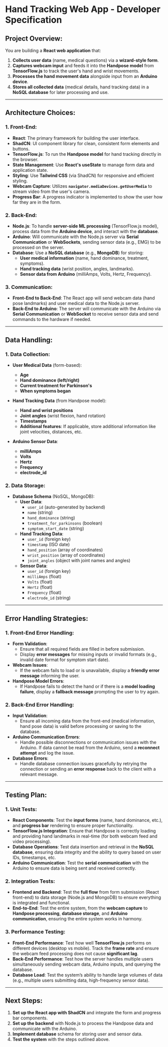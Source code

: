 # Hand Tracking Web App - Developer Specification

## Project Overview:
You are building a **React web application** that:
1. **Collects user data** (name, medical questions) via a **wizard-style form**.
2. **Captures webcam input** and feeds it into the **Handpose model** from **TensorFlow.js** to track the user's hand and wrist movements.
3. **Processes the hand movement data** alongside input from an **Arduino device**.
4. **Stores all collected data** (medical details, hand tracking data) in a **NoSQL database** for later processing and use.

---

## Architecture Choices:

### 1. Front-End:
- **React**: The primary framework for building the user interface.
- **ShadCN**: UI component library for clean, consistent form elements and buttons.
- **TensorFlow.js**: To run the **Handpose model** for hand tracking directly in the browser.
- **State Management**: Use **React's useState** to manage form data and application state.
- **Styling**: Use **Tailwind CSS** (via ShadCN) for responsive and efficient styling.
- **Webcam Capture**: Utilizes **`navigator.mediaDevices.getUserMedia`** to stream video from the user's camera.
- **Progress Bar**: A progress indicator is implemented to show the user how far they are in the form.

### 2. Back-End:
- **Node.js**: To handle **server-side ML processing** (TensorFlow.js model), process data from the **Arduino device**, and interact with the **database**.
- **Arduino**: Will communicate with the Node.js server via **Serial Communication** or **WebSockets**, sending sensor data (e.g., EMG) to be processed on the server.
- **Database**: Use a **NoSQL database** (e.g., **MongoDB**) for storing:
  - **User medical information** (name, hand dominance, treatment, symptoms).
  - **Hand tracking data** (wrist position, angles, landmarks).
  - **Sensor data from Arduino** (milliAmps, Volts, Hertz, Frequency).

### 3. Communication:
- **Front-End to Back-End**: The React app will send webcam data (hand pose landmarks) and user medical data to the Node.js server.
- **Back-End to Arduino**: The server will communicate with the Arduino via **Serial Communication** or **WebSocket** to receive sensor data and send commands to the hardware if needed.

---

## Data Handling:

### 1. Data Collection:
- **User Medical Data** (form-based):
  - **Age**
  - **Hand dominance (left/right)**
  - **Current treatment for Parkinson's**
  - **When symptoms began**

- **Hand Tracking Data** (from Handpose model):
  - **Hand and wrist positions**
  - **Joint angles** (wrist flexion, hand rotation)
  - **Timestamps**
  - **Additional features**: If applicable, store additional information like joint velocities, distances, etc.

- **Arduino Sensor Data**:
  - **milliAmps**
  - **Volts**
  - **Hertz**
  - **Frequency**
  - **electrode_id**

### 2. Data Storage:
- **Database Schema** (NoSQL, MongoDB):
  - **User Data**:
    - `user_id` (auto-generated by backend)
    - `name` (string)
    - `hand_dominance` (string)
    - `treatment_for_parkinsons` (boolean)
    - `symptom_start_date` (string)
  - **Hand Tracking Data**:
    - `user_id` (foreign key)
    - `timestamp` (ISO date)
    - `hand_position` (array of coordinates)
    - `wrist_position` (array of coordinates)
    - `joint_angles` (object with joint names and angles)
  - **Sensor Data**:
    - `user_id` (foreign key)
    - `milliAmps` (float)
    - `Volts` (float)
    - `Hertz` (float)
    - `Frequency` (float)
    - `electrode_id` (string)

---

## Error Handling Strategies:

### 1. Front-End Error Handling:
- **Form Validation**:
  - Ensure that all required fields are filled in before submission.
  - Display **error messages** for missing inputs or invalid formats (e.g., invalid date format for symptom start date).
- **Webcam Issues**:
  - If the webcam fails to load or is unavailable, display a **friendly error message** informing the user.
- **Handpose Model Errors**:
  - If Handpose fails to detect the hand or if there is a **model loading failure**, display a **fallback message** prompting the user to try again.

### 2. Back-End Error Handling:
- **Input Validation**:
  - Ensure all incoming data from the front-end (medical information, hand pose data) is valid before processing or saving to the database.
- **Arduino Communication Errors**:
  - Handle possible disconnections or communication issues with the Arduino. If data cannot be read from the Arduino, send a **reconnect attempt** and log the issue.
- **Database Errors**:
  - Handle database connection issues gracefully by retrying the connection or sending an **error response** back to the client with a relevant message.

---

## Testing Plan:

### 1. Unit Tests:
- **React Components**: Test the **input forms** (name, hand dominance, etc.), and **progress bar** rendering to ensure proper functionality.
- **TensorFlow.js Integration**: Ensure that Handpose is correctly loading and providing hand landmarks in real-time (for both webcam feed and video processing).
- **Database Operations**: Test data insertion and retrieval in the **NoSQL database**, ensuring data integrity and the ability to query based on user IDs, timestamps, etc.
- **Arduino Communication**: Test the **serial communication** with the Arduino to ensure data is being sent and received correctly.

### 2. Integration Tests:
- **Frontend and Backend**: Test the **full flow** from form submission (React front-end) to data storage (Node.js and MongoDB) to ensure everything is integrated and functional.
- **End-to-End**: Test the entire system, from the **webcam capture** to **Handpose processing**, **database storage**, and **Arduino communication**, ensuring the entire system works in harmony.

### 3. Performance Testing:
- **Front-End Performance**: Test how well **TensorFlow.js** performs on different devices (desktop vs mobile). Track the **frame rate** and ensure the webcam feed processing does not cause **significant lag**.
- **Back-End Performance**: Test how the server handles multiple users simultaneously sending webcam data, Arduino inputs, and querying the database.
- **Database Load**: Test the system’s ability to handle large volumes of data (e.g., multiple users submitting data, high-frequency sensor data).

---

## Next Steps:
1. **Set up the React app with ShadCN** and integrate the form and progress bar components.
2. **Set up the backend** with Node.js to process the Handpose data and communicate with the Arduino.
3. **Implement database** schema for storing user and sensor data.
4. **Test the system** with the steps outlined above.